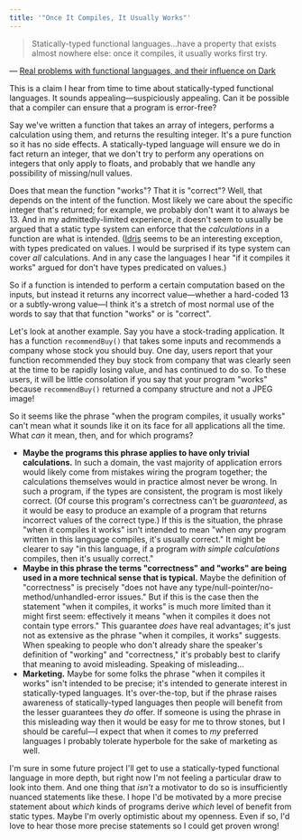 ```yaml
---
title: '"Once It Compiles, It Usually Works"'
---
```


> Statically-typed functional languages…have a property that exists almost nowhere else: once it compiles, it usually works first try.

— [Real problems with functional languages, and their influence on Dark](https://medium.com/darklang/real-problems-with-functional-languages-efe668c5264a?__s=pxqoavsrvatr67fsqxnn)

This is a claim I hear from time to time about statically-typed functional languages. It sounds appealing—suspiciously appealing. Can it be possible that a compiler can ensure that a program is error-free?

Say we've written a function that takes an array of integers, performs a calculation using them, and returns the resulting integer. It's a pure function so it has no side effects. A statically-typed language will ensure we do in fact return an integer, that we don't try to perform any operations on integers that only apply to floats, and probably that we handle any possibility of missing/null values.

Does that mean the function "works"? That it is "correct"? Well, that depends on the intent of the function. Most likely we care about the specific integer that's returned; for example, we probably don't want it to always be 13. And in my admittedly-limited experience, it doesn't seem to usually be argued that a static type system can enforce that the *calculations* in a function are what is intended. ([Idris](https://www.idris-lang.org/) seems to be an interesting exception, with types predicated on values. I would be surprised if its type system can cover *all* calculations. And in any case the languages I hear "if it compiles it works" argued for don't have types predicated on values.)

So if a function is intended to perform a certain computation based on the inputs, but instead it returns any incorrect value—whether a hard-coded 13 or a subtly-wrong value—I think it's a stretch of most normal use of the words to say that that function "works" or is "correct".

Let's look at another example. Say you have a stock-trading application. It has a function `recommendBuy()` that takes some inputs and recommends a company whose stock you should buy. One day, users report that your function recommended they buy stock from company that was clearly seen at the time to be rapidly losing value, and has continued to do so. To these users, it will be little consolation if you say that your program "works" because `recommendBuy()` returned a company structure and not a JPEG image!

So it seems like the phrase "when the program compiles, it usually works" can't mean what it sounds like it on its face for all applications all the time. What *can* it mean, then, and for which programs?

* **Maybe the programs this phrase applies to have only trivial calculations.** In such a domain, the vast majority of application errors would likely come from mistakes wiring the program together; the calculations themselves would in practice almost never be wrong. In such a program, if the types are consistent, the program is most likely correct. (Of course this program's correctness can't be *guaranteed*, as it would be easy to produce an example of a program that returns incorrect values of the correct type.) If this is the situation, the phrase "when it compiles it works" isn't intended to mean "when *any* program written in this language compiles, it's usually correct." It might be clearer to say "in this language, if a program *with simple calculations* compiles, then it's usually correct."
* **Maybe in this phrase the terms "correctness" and "works" are being used in a more technical sense that is typical.** Maybe the definition of "correctness" is precisely "does not have any type/null-pointer/no-method/unhandled-error issues." But if this is the case then the statement "when it compiles, it works" is much more limited than it might first seem: effectively it means "when it compiles it does not contain type errors." This guarantee *does* have real advantages; it's just not as extensive as the phrase "when it compiles, it works" suggests. When speaking to people who don't already share the speaker's definition of "working" and "correctness," it's probably best to clarify that meaning to avoid misleading. Speaking of misleading…
* **Marketing.** Maybe for some folks the phrase "when it compiles it works" isn't intended to be precise; it's intended to generate interest in statically-typed languages. It's over-the-top, but if the phrase raises awareness of statically-typed languages then people will benefit from the lesser guarantees they *do* offer. If someone is using the phrase in this misleading way then it would be easy for me to throw stones, but I should be careful—I expect that when it comes to *my* preferred languages I probably tolerate hyperbole for the sake of marketing as well.

I'm sure in some future project I'll get to use a statically-typed functional language in more depth, but right now I'm not feeling a particular draw to look into them. And one thing that *isn't* a motivator to do so is insufficiently nuanced statements like these. I hope I'd be motivated by a more precise statement about *which* kinds of programs derive *which* level of benefit from static types. Maybe I'm overly optimistic about my openness. Even if so, I'd love to hear those more precise statements so I could get proven wrong!
